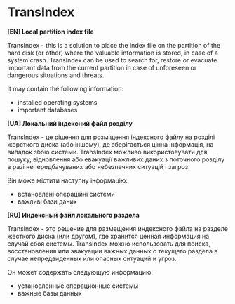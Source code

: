 # TransIndex
<b>[EN] Local partition index file</b>

TransIndex - this is a solution to place the index file on the partition of the hard disk (or other) where the valuable information is stored, in case of a system crash. TransIndex can be used to search for, restore or evacuate important data from the current partition in case of unforeseen or dangerous situations and threats.

It may contain the following information:
- installed operating systems
- important databases


<b>[UA] Локальний індексний файл розділу</b>

TransIndex - це рішення для розміщення індексного файлу на розділі жорсткого диска (або іншому), де зберігається цінна інформація, на випадок збою системи. TransIndex можливо використовувати для пошуку, відновлення або евакуації важливих даних з поточного розділу в разі непередбачуваних або небезпечних ситуацій і загроз.

Він може містити наступну інформацію:
- встановлені операційні системи
- важливі бази даних


<b>[RU] Индексный файл локального раздела</b>

TransIndex - это решение для размещения индексного файла на разделе жесткого диска (или другом), где хранится ценная информация на случай сбоя системы. TransIndex можно использовать для поиска, восстановления или эвакуации важных данных с текущего раздела в случае непредвиденных или опасных ситуаций и угроз.

Он может содержать следующую информацию:
- установленные операционные системы
- важные базы данных
